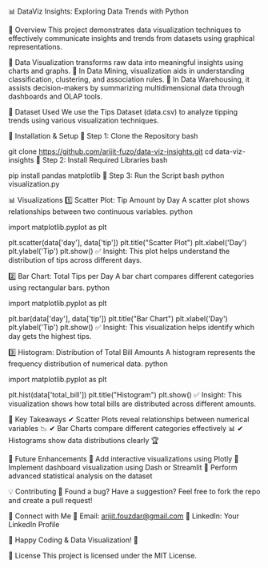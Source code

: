 📊 DataViz Insights: Exploring Data Trends with Python


🚀 Overview
This project demonstrates data visualization techniques to effectively communicate insights and trends from datasets using graphical representations.

🔹 Data Visualization transforms raw data into meaningful insights using charts and graphs.
🔹 In Data Mining, visualization aids in understanding classification, clustering, and association rules.
🔹 In Data Warehousing, it assists decision-makers by summarizing multidimensional data through dashboards and OLAP tools.

📂 Dataset Used
We use the Tips Dataset (data.csv) to analyze tipping trends using various visualization techniques.


📜 Installation & Setup
🔧 Step 1: Clone the Repository
bash

git clone https://github.com/arijit-fuzo/data-viz-insights.git
cd data-viz-insights
🔧 Step 2: Install Required Libraries
bash

pip install pandas matplotlib
🔧 Step 3: Run the Script
bash
python visualization.py

📊 Visualizations
1️⃣ Scatter Plot: Tip Amount by Day
A scatter plot shows relationships between two continuous variables.
python

import matplotlib.pyplot as plt 

plt.scatter(data['day'], data['tip'])
plt.title("Scatter Plot")
plt.xlabel('Day')
plt.ylabel('Tip')
plt.show()
✅ Insight: This plot helps understand the distribution of tips across different days.


2️⃣ Bar Chart: Total Tips per Day
A bar chart compares different categories using rectangular bars.
python

import matplotlib.pyplot as plt 

plt.bar(data['day'], data['tip'])
plt.title("Bar Chart")
plt.xlabel('Day')
plt.ylabel('Tip')
plt.show()
✅ Insight: This visualization helps identify which day gets the highest tips.


3️⃣ Histogram: Distribution of Total Bill Amounts
A histogram represents the frequency distribution of numerical data.
python

import matplotlib.pyplot as plt 

plt.hist(data['total_bill'])
plt.title("Histogram")
plt.show()
✅ Insight: This visualization shows how total bills are distributed across different amounts.


📌 Key Takeaways
✔ Scatter Plots reveal relationships between numerical variables 📉
✔ Bar Charts compare different categories effectively 📊
✔ Histograms show data distributions clearly 🏆

📜 Future Enhancements
🚀 Add interactive visualizations using Plotly
🚀 Implement dashboard visualization using Dash or Streamlit
🚀 Perform advanced statistical analysis on the dataset

💡 Contributing
📢 Found a bug? Have a suggestion? Feel free to fork the repo and create a pull request!

🤝 Connect with Me
📧 Email: arijit.fouzdar@gmail.com
🔗 LinkedIn: Your LinkedIn Profile

🚀 Happy Coding & Data Visualization! 🚀

📜 License
This project is licensed under the MIT License.
